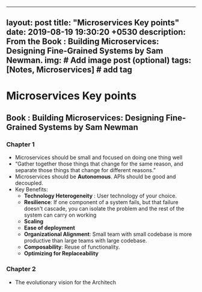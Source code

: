 
---
layout: post
title: "Microservices Key points"
date: 2019-08-19 19:30:20 +0530
description: From the Book : Building Microservices: Designing Fine-Grained Systems by Sam Newman.
img: # Add image post (optional)
tags: [Notes, Microservices] # add tag
---

# Microservices Key points
## Book : Building Microservices: Designing Fine-Grained Systems by Sam Newman
### Chapter 1
 *  Microservices should be small and focused on doing one thing well
 *  “Gather together those things that change for the
same reason, and separate those things that change for different reasons.”
 *  Microservices should be **Autonomous**. APIs should be good and decoupled.
 *  Key Benefits:
	* **Technology Heterogeneity** : User technology of your choice.
	* **Resilience**: If one component of a system fails, but that failure doesn't cascade, you can isolate the problem and the rest of the system can carry on working
	* **Scaling**
	* **Ease of deployment**
	* **Organizational Alignment**: Small team with small codebase is more productive than large teams with large codebase. 
	* **Composability**: Reuse of functionality.
	* **Optimizing for Replaceability**
	
### Chapter 2
 * The evolutionary vision for the Architech
